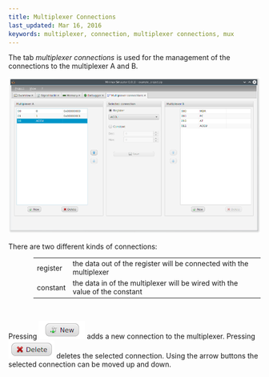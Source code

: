 ```yaml
---
title: Multiplexer Connections
last_updated: Mar 16, 2016
keywords: multiplexer, connection, multiplexer connections, mux
---
```


The tab _multiplexer connections_ is used for the management of the connections to the multiplexer A and B.

<p align="center">
  <img src="images/tab_mux.png" />
</p>
There are two different kinds of connections:

<div style="margin-left:50px">
  <table>
    <tr>
      <td>register</td>
      <td>the data out of the register will be connected with the multiplexer</td>
    </tr>
    <tr>
      <td>constant</td>
      <td>the data in of the multiplexer will be wired with the value of the constant</td>
    </tr>
  </table><br>
</div>

Pressing <img class="inline" src="images/btn_mux_add.png" /> adds a new connection to the multiplexer. Pressing <img class="inline" src="images/btn_del.png" /> deletes the selected connection. Using the arrow buttons the selected connection can be moved up and down.